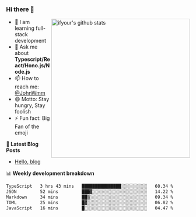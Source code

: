 ### Hi there 👋

<img style="width: 380px" align="right" src="https://github-readme-stats.vercel.app/api?username=ifyour&show_icons=true&theme=dark&card_width=280px&hide_title=true&hide=contribs&include_all_commits=true&count_private=true" alt="ifyour's github stats"/>


- 🌱  I am learning full-stack development
- 💬  Ask me about **Typescript/React/Hono.js/Node.js**
- 📫  How to reach me: [@JohnWmm](https://twitter.com/JohnWmm)
- 😄  Motto: Stay hungry, Stay foolish
- ⚡  Fun fact: Big Fan of the emoji


**📝 Latest Blog Posts**

<!-- BLOG-POST-LIST:START -->
- [Hello, blog](https://mingming.dev/posts/hello-blog)
<!-- BLOG-POST-LIST:END -->



📊 **Weekly development breakdown** 

<!-- [![wakatime](https://wakatime.com/badge/user/d2bc2102-a53a-4e4f-93d0-a8cbf4be2db4.svg)](https://wakatime.com/@d2bc2102-a53a-4e4f-93d0-a8cbf4be2db4) -->

<!--START_SECTION:waka-->

```txt
TypeScript   3 hrs 43 mins   ███████████████░░░░░░░░░░   60.34 %
JSON         52 mins         ███▓░░░░░░░░░░░░░░░░░░░░░   14.22 %
Markdown     34 mins         ██▒░░░░░░░░░░░░░░░░░░░░░░   09.34 %
TOML         25 mins         █▓░░░░░░░░░░░░░░░░░░░░░░░   06.82 %
JavaScript   16 mins         █░░░░░░░░░░░░░░░░░░░░░░░░   04.47 %
```

<!--END_SECTION:waka-->

